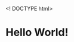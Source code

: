 <!  DOCTYPE html>
<html>
  <head>
    <title></title>
  </head>
  <body>
    <h1>Hello World!</h1>
  </body>

</html>
